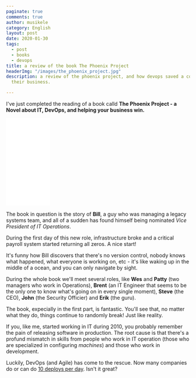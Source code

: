 ```yaml
---
paginate: true
comments: true
author: musikele
category: English
layout: post
date: 2020-01-30
tags:
  - post
  - books
  - devops
title: a review of the book The Phoenix Project
headerImg: "/images/the_phoenix_project.jpg"
description: a review of the phoenix project, and how devops saved a company enhancing
  their business.

---
```

I've just completed the reading of a book calld **The Phoenix Project - a Novel about IT, DevOps, and helping your business win.**

<iframe style="width:120px;height:240px;" marginwidth="0" marginheight="0" scrolling="no" frameborder="0" src="//rcm-eu.amazon-adsystem.com/e/cm?lt1=_blank&bc1=000000&IS2=1&bg1=FFFFFF&fc1=000000&lc1=0000FF&t=ilblodimicnas-21&o=29&p=8&l=as4&m=amazon&f=ifr&ref=as_ss_li_til&asins=1942788290&linkId=38b7816128820e3be07e2099a6bf8c57"></iframe>

The book in question is the story of **Bill**, a guy who was managing a legacy systems team, and all of a sudden has found himself being nominated _Vice President of IT Operations_.

During the first day of this new role, infrastructure broke and a critical payroll system started returning all zeros. A nice start! 

It's funny how Bill discovers that there's no version control, nobody knows what happened, what everyone is working on, etc - it's like waking up in the middle of a ocean, and you can only navigate by sight.

During the whole book we'll meet several roles, like **Wes** and **Patty** (two managers who work in Operations), **Brent** (an IT Engineer that seems to be the only one to know what's going on in every single moment), **Steve** (the CEO), **John** (the Security Officier) and **Erik** (the guru).

The book, expecially in the first part, is fantastic. You'll see that, no matter what they do, things continue to randomly break! Just like reality. 

If you, like me, started working in IT during 2010, you probably remember the pain of releasing software in production. The root cause is that there's a profund mismatch in skills from people who work in IT operation (those who are specialized in configuring _machines_) and those who work in development.

Luckily, DevOps (and Agile) has come to the rescue. Now many companies do or can do [10 deploys per day](https://www.youtube.com/watch?v=LdOe18KhtT4). Isn't it great? 